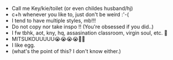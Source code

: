 - Call me Key/kie/toilet (or even childes husband/hj)
- c+h whenever you like to, just don't be weird :'-( 
- I tend to have multiple styles, mb!!!
- Do not copy nor take inspo !! (You're obsessed if you did..)
- I fw tbhk, aot, kny, hq, assasination classroom, virgin soul, etc. 🤷
- MITSUKOUUUUU😭😭😭😭👑👑 
- I like egg.
- (what's the point of this? I don't know either.)
